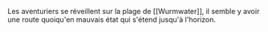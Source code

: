 Les aventuriers se réveillent sur la plage de [[Wurmwater]], il semble y avoir une route quoiqu'en mauvais état qui s'étend jusqu'à l'horizon.